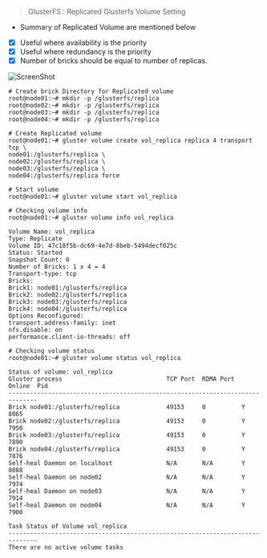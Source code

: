 >GlusterFS : Replicated Glusterfs Volume Setting
* Summary of Replicated Volume are mentioned below
- [x] Useful where availability is the priority
- [x] Useful where redundancy is the priority
- [x] Number of bricks should be equal to number of replicas. 

![ScreenShot](https://cloud.githubusercontent.com/assets/10970993/7412379/d75272a6-ef5f-11e4-869a-c355e8505747.png)
```
# Create brick Directory for Replicated volume
root@node01:~# mkdir -p /glusterfs/replica 
root@node02:~# mkdir -p /glusterfs/replica 
root@node03:~# mkdir -p /glusterfs/replica 
root@node04:~# mkdir -p /glusterfs/replica 

# Create Replicated volume 
root@node01:~# gluster volume create vol_replica replica 4 transport tcp \
node01:/glusterfs/replica \
node02:/glusterfs/replica \
node03:/glusterfs/replica \
node04:/glusterfs/replica force

# Start volume
root@node01:~# gluster volume start vol_replica

# Checking volume info
root@node01:~# gluster volume info vol_replica

Volume Name: vol_replica
Type: Replicate
Volume ID: 47c18f5b-dc69-4e7d-8beb-5494decf025c
Status: Started
Snapshot Count: 0
Number of Bricks: 1 x 4 = 4
Transport-type: tcp
Bricks:
Brick1: node01:/glusterfs/replica
Brick2: node02:/glusterfs/replica
Brick3: node03:/glusterfs/replica
Brick4: node04:/glusterfs/replica
Options Reconfigured:
transport.address-family: inet
nfs.disable: on
performance.client-io-threads: off

# Checking volume status
root@node01:~# gluster volume status vol_replica

Status of volume: vol_replica
Gluster process                             TCP Port  RDMA Port  Online  Pid
------------------------------------------------------------------------------
Brick node01:/glusterfs/replica             49153     0          Y       8065 
Brick node02:/glusterfs/replica             49153     0          Y       7950 
Brick node03:/glusterfs/replica             49153     0          Y       7890 
Brick node04:/glusterfs/replica             49153     0          Y       7876 
Self-heal Daemon on localhost               N/A       N/A        Y       8088 
Self-heal Daemon on node02                  N/A       N/A        Y       7974 
Self-heal Daemon on node03                  N/A       N/A        Y       7914 
Self-heal Daemon on node04                  N/A       N/A        Y       7900 
 
Task Status of Volume vol_replica
------------------------------------------------------------------------------
There are no active volume tasks
```
